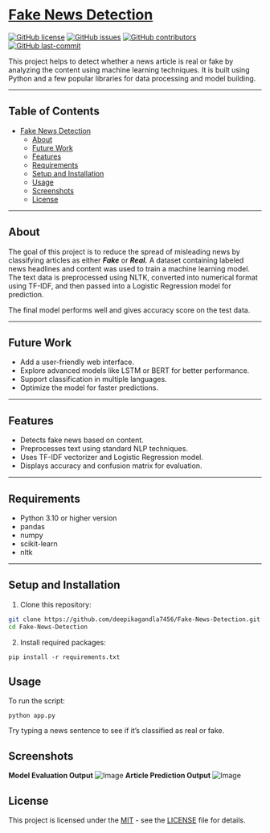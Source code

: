 # [Fake News Detection](#fake-news-detection)

[![GitHub license](https://img.shields.io/github/license/deepikagandla7456/Fake-News-Detection)](LICENSE)
[![GitHub issues](https://img.shields.io/github/issues/deepikagandla7456/Fake-News-Detection)]()
[![GitHub contributors](https://img.shields.io/github/contributors/deepikagandla7456/Fake-News-Detection)]()
[![GitHub last-commit](https://img.shields.io/github/last-commit/deepikagandla7456/Fake-News-Detection)]()

This project helps to detect whether a news article is real or fake by analyzing the content using machine learning techniques. It is built using Python and a few popular libraries for data processing and model building.

---

## Table of Contents
- [Fake News Detection](#fake-news-detection)
  - [About](#about)
  - [Future Work](#future-work)
  - [Features](#features)
  - [Requirements](#requirements)
  - [Setup and Installation](#setup-and-installation)
  - [Usage](#usage)
  - [Screenshots](#screenshots)
  - [License](#license)

---

## About

The goal of this project is to reduce the spread of misleading news by classifying articles as either ***Fake*** or ***Real.*** A dataset containing labeled news headlines and content was used to train a machine learning model. The text data is preprocessed using NLTK, converted into numerical format using TF-IDF, and then passed into a Logistic Regression model for prediction.

The final model performs well and gives accuracy score on the test data.

---

## Future Work

- Add a user-friendly web interface.
- Explore advanced models like LSTM or BERT for better performance.
- Support classification in multiple languages.
- Optimize the model for faster predictions.

---

## Features

- Detects fake news based on content.
- Preprocesses text using standard NLP techniques.
- Uses TF-IDF vectorizer and Logistic Regression model.
- Displays accuracy and confusion matrix for evaluation.

---

## Requirements

- Python 3.10 or higher version
- pandas  
- numpy  
- scikit-learn  
- nltk  

---

## Setup and Installation

1. Clone this repository:
```bash
git clone https://github.com/deepikagandla7456/Fake-News-Detection.git
cd Fake-News-Detection
```
2. Install required packages:

```shell
pip install -r requirements.txt
```

## Usage
To run the script:
```shell
python app.py
```
Try typing a news sentence to see if it’s classified as real or fake.
## Screenshots
**Model Evaluation Output**
![Image](https://github.com/user-attachments/assets/ba0074db-d20d-486b-b0f7-268ae22e9089)
**Article Prediction Output**
![Image](https://github.com/user-attachments/assets/0a1a611e-26ee-4f4f-9e1a-fb67a770e07a)

## License

This project is licensed under the [MIT](LICENSE) - see the [LICENSE](LICENSE) file for details.

